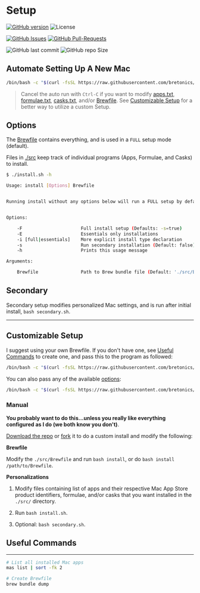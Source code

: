 # Setup

[![GitHub version](https://badge.fury.io/gh/bretonics%2Fsetup.svg)](http://badge.fury.io/gh/bretonics%2Fsetup)
![License](https://img.shields.io/github/license/bretonics/setup)

[![GitHub Issues](https://img.shields.io/github/issues/bretonics/setup)](https://GitHub.com/bretonics/setup/issues/)
[![GitHub Pull-Requests](https://img.shields.io/github/issues-pr/bretonics/setup.svg)](https://GitHub.com/bretonics/setup/pull/)

![GitHub last commit](https://img.shields.io/github/last-commit/bretonics/setup?color=lightgrey)
![GitHub repo Size](https://img.shields.io/github/repo-size/bretonics/setup?color=orange)

## Automate Setting Up A New Mac

``` bash
/bin/bash -c "$(curl -fsSL https://raw.githubusercontent.com/bretonics/Setup/HEAD/setup)"
```

> Cancel the auto run with `Ctrl-C` if you want to modify [apps.txt](https://github.com/bretonics/Setup/blob/master/src/apps.txt), [formulae.txt](https://github.com/bretonics/Setup/blob/master/src/formulae.txt), [casks.txt](https://github.com/bretonics/Setup/blob/master/src/casks.txt), and/or [Brewfile](https://github.com/bretonics/Setup/blob/master/src/Brewfile).
> See [Customizable Setup](#customizable-setup) for a better way to utilize a custom Setup.

Options
---

The [Brewfile](https://github.com/bretonics/Setup/tree/master/src/Brewfile) contains everything, and is used in a `FULL` setup mode (default).

Files in [./src](https://github.com/bretonics/Setup/tree/master/src) keep track of individual programs (Apps, Formulae, and Casks) to install.

``` bash
$ ./install.sh -h

Usage: install [Options] Brewfile


Running install without any options below will run a FULL setup by default.


Options:

    -F                      Full install setup (Defaults: -s=true)
    -E                      Essentials only installations
    -i [full|essentials]    More explicit install type declaration
    -s                      Run secondary installation (Default: false)
    -h                      Prints this usage message

Arguments:

    Brewfile                Path to Brew bundle file (Default: './src/Brewfile')
```

Secondary
---

Secondary setup modifies personalized Mac settings, and is run after initial install, `bash secondary.sh`.

---

## Customizable Setup

I suggest using your own Brewfile. If you don't have one, see [Useful Commands](#useful-commands) to create one, and pass this to the program as followed:

```bash
/bin/bash -c "$(curl -fsSL https://raw.githubusercontent.com/bretonics/Setup/HEAD/setup)" "" ~/absolute/path/to/Brewfile
```

You can also pass any of the available [options](#options):

```bash
/bin/bash -c "$(curl -fsSL https://raw.githubusercontent.com/bretonics/Setup/HEAD/setup)" "" -s
```

### Manual

**You probably want to do this...unless you really like everything configured as I do (we both know you don't)**.

[Download the repo](https://github.com/bretonics/Setup/archive/master.zip) or [fork](https://github.com/bretonics/Setup) it to do a custom install and modify the following:

**Brewfile**

Modify the `./src/Brewfile` and run `bash install`, or do `bash install /path/to/Brewfile`.

**Personalizations**

1. Modify files containing list of apps and their respective Mac App Store product identifiers, formulae, and/or casks that you want installed in the `./src/` directory.

2. Run `bash install.sh`.

3. Optional: `bash secondary.sh`.

## Useful Commands

---

```bash
# List all installed Mac apps
mas list | sort -fk 2

# Create Brewfile
brew bundle dump
```
